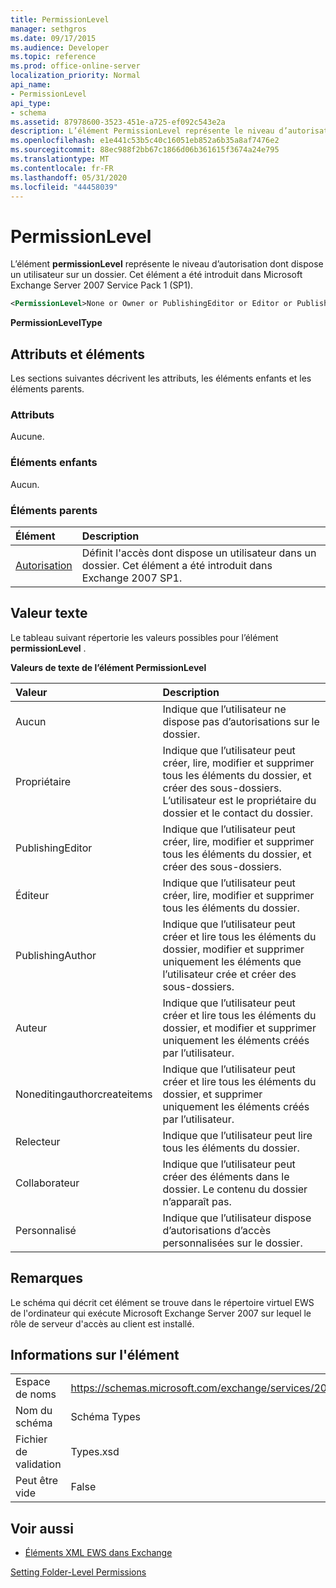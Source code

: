 ```yaml
---
title: PermissionLevel
manager: sethgros
ms.date: 09/17/2015
ms.audience: Developer
ms.topic: reference
ms.prod: office-online-server
localization_priority: Normal
api_name:
- PermissionLevel
api_type:
- schema
ms.assetid: 87978600-3523-451e-a725-ef092c543e2a
description: L’élément PermissionLevel représente le niveau d’autorisation dont dispose un utilisateur sur un dossier. Cet élément a été introduit dans Microsoft Exchange Server 2007 Service Pack 1 (SP1).
ms.openlocfilehash: e1e441c53b5c40c16051eb852a6b35a8af7476e2
ms.sourcegitcommit: 88ec988f2bb67c1866d06b361615f3674a24e795
ms.translationtype: MT
ms.contentlocale: fr-FR
ms.lasthandoff: 05/31/2020
ms.locfileid: "44458039"
---
```

# <a name="permissionlevel"></a>PermissionLevel

L’élément **permissionLevel** représente le niveau d’autorisation dont dispose un utilisateur sur un dossier. Cet élément a été introduit dans Microsoft Exchange Server 2007 Service Pack 1 (SP1). 
  
```xml
<PermissionLevel>None or Owner or PublishingEditor or Editor or PublishingAuthor or Author or NoneditingAuthor or Reviewer or Contributor or Custom</PermissionLevel>
```

 **PermissionLevelType**
## <a name="attributes-and-elements"></a>Attributs et éléments

Les sections suivantes décrivent les attributs, les éléments enfants et les éléments parents.
  
### <a name="attributes"></a>Attributs

Aucune.
  
### <a name="child-elements"></a>Éléments enfants

Aucun.
  
### <a name="parent-elements"></a>Éléments parents

|**Élément**|**Description**|
|:-----|:-----|
|[Autorisation](permission.md) <br/> |Définit l'accès dont dispose un utilisateur dans un dossier. Cet élément a été introduit dans Exchange 2007 SP1.  <br/> |
   
## <a name="text-value"></a>Valeur texte

Le tableau suivant répertorie les valeurs possibles pour l’élément **permissionLevel** . 
  
**Valeurs de texte de l’élément PermissionLevel**

|**Valeur**|**Description**|
|:-----|:-----|
|Aucun  <br/> |Indique que l’utilisateur ne dispose pas d’autorisations sur le dossier.  <br/> |
|Propriétaire  <br/> |Indique que l’utilisateur peut créer, lire, modifier et supprimer tous les éléments du dossier, et créer des sous-dossiers. L’utilisateur est le propriétaire du dossier et le contact du dossier.  <br/> |
|PublishingEditor  <br/> |Indique que l’utilisateur peut créer, lire, modifier et supprimer tous les éléments du dossier, et créer des sous-dossiers.  <br/> |
|Éditeur  <br/> |Indique que l’utilisateur peut créer, lire, modifier et supprimer tous les éléments du dossier.  <br/> |
|PublishingAuthor  <br/> |Indique que l’utilisateur peut créer et lire tous les éléments du dossier, modifier et supprimer uniquement les éléments que l’utilisateur crée et créer des sous-dossiers.  <br/> |
|Auteur  <br/> |Indique que l’utilisateur peut créer et lire tous les éléments du dossier, et modifier et supprimer uniquement les éléments créés par l’utilisateur.  <br/> |
|Noneditingauthorcreateitems  <br/> |Indique que l’utilisateur peut créer et lire tous les éléments du dossier, et supprimer uniquement les éléments créés par l’utilisateur.  <br/> |
|Relecteur  <br/> |Indique que l’utilisateur peut lire tous les éléments du dossier.  <br/> |
|Collaborateur  <br/> |Indique que l’utilisateur peut créer des éléments dans le dossier. Le contenu du dossier n’apparaît pas.  <br/> |
|Personnalisé  <br/> |Indique que l’utilisateur dispose d’autorisations d’accès personnalisées sur le dossier.  <br/> |
   
## <a name="remarks"></a>Remarques

Le schéma qui décrit cet élément se trouve dans le répertoire virtuel EWS de l'ordinateur qui exécute Microsoft Exchange Server 2007 sur lequel le rôle de serveur d'accès au client est installé.
  
## <a name="element-information"></a>Informations sur l'élément

|||
|:-----|:-----|
|Espace de noms  <br/> |https://schemas.microsoft.com/exchange/services/2006/types  <br/> |
|Nom du schéma  <br/> |Schéma Types  <br/> |
|Fichier de validation  <br/> |Types.xsd  <br/> |
|Peut être vide  <br/> |False  <br/> |
   
## <a name="see-also"></a>Voir aussi



- [Éléments XML EWS dans Exchange](ews-xml-elements-in-exchange.md)


[Setting Folder-Level Permissions](https://msdn.microsoft.com/library/c7530e86-5112-401c-b10a-9c054ae59f07%28Office.15%29.aspx)

